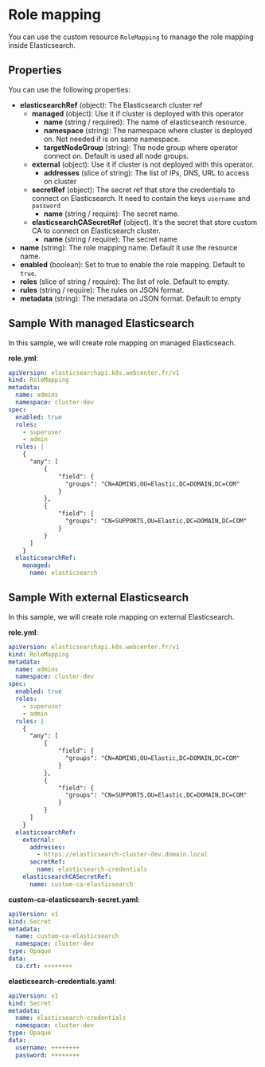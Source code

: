 # Role mapping

You can use the custom resource `RoleMapping` to manage the role mapping inside Elasticsearch.

## Properties

You can use the following properties:
- **elasticsearchRef** (object): The Elasticsearch cluster ref
  - **managed** (object): Use it if cluster is deployed with this operator
    - **name** (string / required): The name of elasticsearch resource.
    - **namespace** (string): The namespace where cluster is deployed on. Not needed if is on same namespace.
    - **targetNodeGroup** (string): The node group where operator connect on. Default is used all node groups.
  - **external** (object): Use it if cluster is not deployed with this operator.
    - **addresses** (slice of string): The list of IPs, DNS, URL to access on cluster
  - **secretRef** (object): The secret ref that store the credentials to connect on Elasticsearch. It need to contain the keys `username` and `password`
    - **name** (string / require): The secret name.
  - **elasticsearchCASecretRef** (object). It's the secret that store custom CA to connect on Elasticsearch cluster.
    - **name** (string / require): The secret name
- **name** (string): The role mapping name. Default it use the resource name.
- **enabled** (boolean): Set to true to enable the role mapping. Default to `true`.
- **roles** (slice of string / require): The list of role. Default to empty.
- **rules** (string / require): The rules on JSON format.
- **metadata** (string): The metadata on JSON format. Default to empty

## Sample With managed Elasticsearch

In this sample, we will create role mapping on managed Elasticseach.

**role.yml**:
```yaml
apiVersion: elasticsearchapi.k8s.webcenter.fr/v1
kind: RoleMapping
metadata:
  name: admins
  namespace: cluster-dev
spec:
  enabled: true
  roles:
    - superuser
    - admin
  rules: |
    {
      "any": [
          {
              "field": {
                "groups": "CN=ADMINS,OU=Elastic,DC=DOMAIN,DC=COM"
              }
          },
          {
              "field": {
                "groups": "CN=SUPPORTS,OU=Elastic,DC=DOMAIN,DC=COM"
              }
          }
      ]
    }
  elasticsearchRef:
    managed:
      name: elasticsearch
```

## Sample With external Elasticsearch

In this sample, we will create role mapping on external Elasticsearch.

**role.yml**:
```yaml
apiVersion: elasticsearchapi.k8s.webcenter.fr/v1
kind: RoleMapping
metadata:
  name: admins
  namespace: cluster-dev
spec:
  enabled: true
  roles:
    - superuser
    - admin
  rules: |
    {
      "any": [
          {
              "field": {
                "groups": "CN=ADMINS,OU=Elastic,DC=DOMAIN,DC=COM"
              }
          },
          {
              "field": {
                "groups": "CN=SUPPORTS,OU=Elastic,DC=DOMAIN,DC=COM"
              }
          }
      ]
    }
  elasticsearchRef:
    external:
      addresses:
        - https://elasticsearch-cluster-dev.domain.local
      secretRef:
        name: elasticsearch-credentials
    elasticsearchCASecretRef:
      name: custom-ca-elasticsearch
```

**custom-ca-elasticsearch-secret.yaml**:
```yaml
apiVersion: v1
kind: Secret
metadata:
  name: custom-ca-elasticsearch
  namespace: cluster-dev
type: Opaque
data:
  ca.crt: ++++++++
```

**elasticsearch-credentials.yaml**:
```yaml
apiVersion: v1
kind: Secret
metadata:
  name: elasticsearch-credentials
  namespace: cluster-dev
type: Opaque
data:
  username: ++++++++
  password: ++++++++
```
